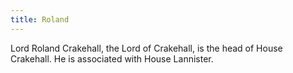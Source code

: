 ```yaml
---
title: Roland
---
```


Lord Roland Crakehall, the Lord of Crakehall, is the head of House Crakehall. He is associated with House Lannister.


